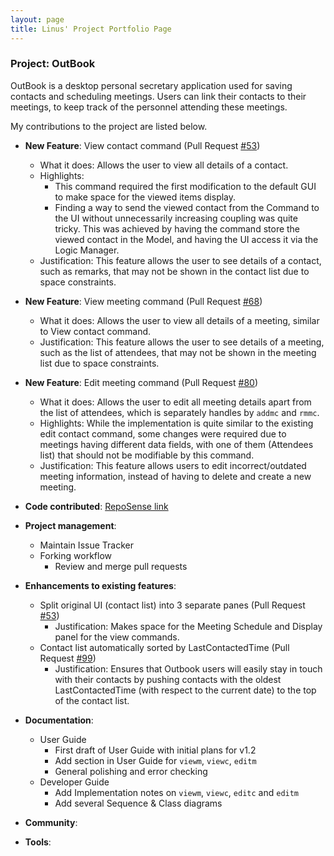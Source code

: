 ```yaml
---
layout: page
title: Linus' Project Portfolio Page
---
```


### Project: OutBook

OutBook is a desktop personal secretary application used for saving contacts and scheduling meetings. Users can link their contacts to their meetings, to keep track of the personnel attending these meetings.

My contributions to the project are listed below.

- **New Feature**: View contact command (Pull Request [#53](https://github.com/AY2324S1-CS2103T-F12-4/tp/pull/53))
  - What it does: Allows the user to view all details of a contact.
  - Highlights:
    - This command required the first modification to the default GUI to make space for the viewed items display.
    - Finding a way to send the viewed contact from the Command to the UI without unnecessarily increasing coupling was quite tricky. This was achieved by having the command store the viewed contact in the Model, and having the UI access it via the Logic Manager.
  - Justification: This feature allows the user to see details of a contact, such as remarks, that may not be shown in the contact list due to space constraints.

- **New Feature**: View meeting command (Pull Request [#68](https://github.com/AY2324S1-CS2103T-F12-4/tp/pull/68))
  - What it does: Allows the user to view all details of a meeting, similar to View contact command.
  - Justification: This feature allows the user to see details of a meeting, such as the list of attendees, that may not be shown in the meeting list due to space constraints.

- **New Feature**: Edit meeting command (Pull Request [#80](https://github.com/AY2324S1-CS2103T-F12-4/tp/pull/80))
  - What it does: Allows the user to edit all meeting details apart from the list of attendees, which is separately handles by `addmc` and `rmmc`.
  - Highlights: While the implementation is quite similar to the existing edit contact command, some changes were required due to meetings having different data fields, with one of them (Attendees list) that should not be modifiable by this command.
  - Justification: This feature allows users to edit incorrect/outdated meeting information, instead of having to delete and create a new meeting.

  
- **Code contributed**: [RepoSense link](https://nus-cs2103-ay2324s1.github.io/tp-dashboard/?search=lomaply&breakdown=true)


- **Project management**:

  - Maintain Issue Tracker
  - Forking workflow
    - Review and merge pull requests

- **Enhancements to existing features**:

  - Split original UI (contact list) into 3 separate panes (Pull Request [#53](https://github.com/AY2324S1-CS2103T-F12-4/tp/pull/53))
    - Justification: Makes space for the Meeting Schedule and Display panel for the view commands.
  - Contact list automatically sorted by LastContactedTime (Pull Request [#99](https://github.com/AY2324S1-CS2103T-F12-4/tp/pull/99))
    - Justification: Ensures that Outbook users will easily stay in touch with their contacts by pushing contacts with the oldest LastContactedTime (with respect to the current date) to the top of the contact list.

- **Documentation**:

  - User Guide
    - First draft of User Guide with initial plans for v1.2
    - Add section in User Guide for `viewm`, `viewc`, `editm`
    - General polishing and error checking
  - Developer Guide
    - Add Implementation notes on `viewm`, `viewc`, `editc` and `editm`
    - Add several Sequence & Class diagrams

- **Community**:

- **Tools**:
